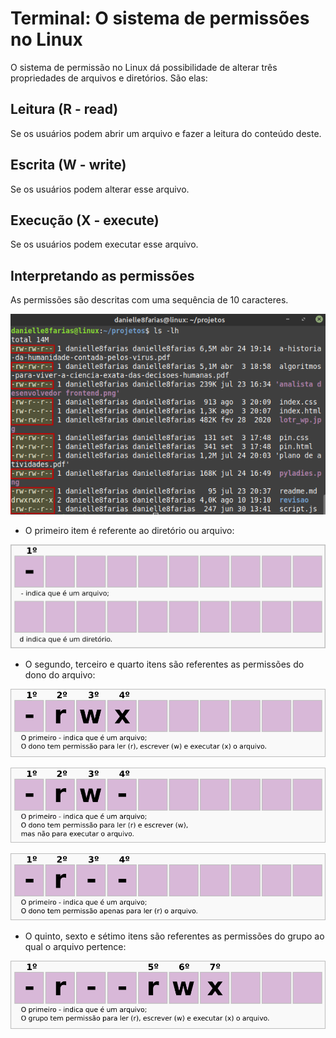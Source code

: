 # Terminal: O sistema de permissões no Linux


O sistema de permissão no Linux dá possibilidade de alterar três propriedades de arquivos e diretórios. São elas:

## Leitura (R - read)

Se os usuários podem abrir um arquivo e fazer a leitura do conteúdo deste.

## Escrita (W - write)

Se os usuários podem alterar esse arquivo.

## Execução (X - execute)

Se os usuários podem executar esse arquivo.

## Interpretando as permissões

As permissões são descritas com uma sequência de 10 caracteres.

![usando comando ls -lh](img/p0031-0.png)

- O primeiro item é referente ao diretório ou arquivo:

![item 1](img/p0031-1.png)

- O segundo, terceiro e quarto itens são referentes as permissões do dono do arquivo:

![todas a permissões para o dono](img/p0031-2.png)

![rw](img/p0031-3.png)

![r](img/p0031-4.png)

- O quinto, sexto e sétimo itens são referentes as permissões do grupo ao qual o arquivo pertence:

![todas as permissões para o grupo](img/p0031-5.png)

